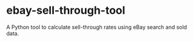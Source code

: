 # ebay-sell-through-tool
A Python tool to calculate sell-through rates using eBay search and sold data.
